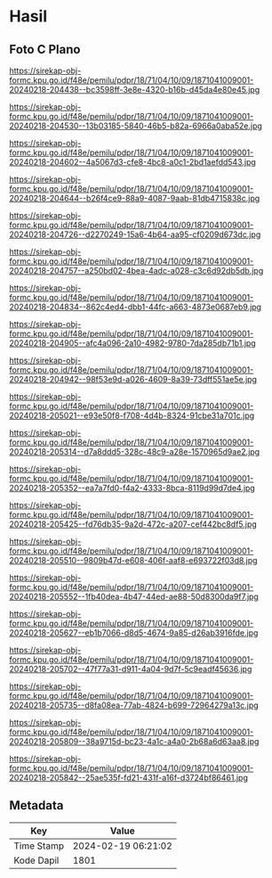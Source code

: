 # Hasil

## Foto C Plano

https://sirekap-obj-formc.kpu.go.id/f48e/pemilu/pdpr/18/71/04/10/09/1871041009001-20240218-204438--bc3598ff-3e8e-4320-b16b-d45da4e80e45.jpg

https://sirekap-obj-formc.kpu.go.id/f48e/pemilu/pdpr/18/71/04/10/09/1871041009001-20240218-204530--13b03185-5840-46b5-b82a-6966a0aba52e.jpg

https://sirekap-obj-formc.kpu.go.id/f48e/pemilu/pdpr/18/71/04/10/09/1871041009001-20240218-204602--4a5067d3-cfe8-4bc8-a0c1-2bd1aefdd543.jpg

https://sirekap-obj-formc.kpu.go.id/f48e/pemilu/pdpr/18/71/04/10/09/1871041009001-20240218-204644--b26f4ce9-88a9-4087-9aab-81db4715838c.jpg

https://sirekap-obj-formc.kpu.go.id/f48e/pemilu/pdpr/18/71/04/10/09/1871041009001-20240218-204726--d2270249-15a6-4b64-aa95-cf0209d673dc.jpg

https://sirekap-obj-formc.kpu.go.id/f48e/pemilu/pdpr/18/71/04/10/09/1871041009001-20240218-204757--a250bd02-4bea-4adc-a028-c3c6d92db5db.jpg

https://sirekap-obj-formc.kpu.go.id/f48e/pemilu/pdpr/18/71/04/10/09/1871041009001-20240218-204834--862c4ed4-dbb1-44fc-a663-4873e0687eb9.jpg

https://sirekap-obj-formc.kpu.go.id/f48e/pemilu/pdpr/18/71/04/10/09/1871041009001-20240218-204905--afc4a096-2a10-4982-9780-7da285db71b1.jpg

https://sirekap-obj-formc.kpu.go.id/f48e/pemilu/pdpr/18/71/04/10/09/1871041009001-20240218-204942--98f53e9d-a026-4609-8a39-73dff551ae5e.jpg

https://sirekap-obj-formc.kpu.go.id/f48e/pemilu/pdpr/18/71/04/10/09/1871041009001-20240218-205021--e93e50f8-f708-4d4b-8324-91cbe31a701c.jpg

https://sirekap-obj-formc.kpu.go.id/f48e/pemilu/pdpr/18/71/04/10/09/1871041009001-20240218-205314--d7a8ddd5-328c-48c9-a28e-1570965d9ae2.jpg

https://sirekap-obj-formc.kpu.go.id/f48e/pemilu/pdpr/18/71/04/10/09/1871041009001-20240218-205352--ea7a7fd0-f4a2-4333-8bca-8119d99d7de4.jpg

https://sirekap-obj-formc.kpu.go.id/f48e/pemilu/pdpr/18/71/04/10/09/1871041009001-20240218-205425--fd76db35-9a2d-472c-a207-cef442bc8df5.jpg

https://sirekap-obj-formc.kpu.go.id/f48e/pemilu/pdpr/18/71/04/10/09/1871041009001-20240218-205510--9809b47d-e608-406f-aaf8-e693722f03d8.jpg

https://sirekap-obj-formc.kpu.go.id/f48e/pemilu/pdpr/18/71/04/10/09/1871041009001-20240218-205552--1fb40dea-4b47-44ed-ae88-50d8300da9f7.jpg

https://sirekap-obj-formc.kpu.go.id/f48e/pemilu/pdpr/18/71/04/10/09/1871041009001-20240218-205627--eb1b7066-d8d5-4674-9a85-d26ab3916fde.jpg

https://sirekap-obj-formc.kpu.go.id/f48e/pemilu/pdpr/18/71/04/10/09/1871041009001-20240218-205702--47f77a31-d911-4a04-9d7f-5c9eadf45636.jpg

https://sirekap-obj-formc.kpu.go.id/f48e/pemilu/pdpr/18/71/04/10/09/1871041009001-20240218-205735--d8fa08ea-77ab-4824-b699-72964279a13c.jpg

https://sirekap-obj-formc.kpu.go.id/f48e/pemilu/pdpr/18/71/04/10/09/1871041009001-20240218-205809--38a9715d-bc23-4a1c-a4a0-2b68a6d63aa8.jpg

https://sirekap-obj-formc.kpu.go.id/f48e/pemilu/pdpr/18/71/04/10/09/1871041009001-20240218-205842--25ae535f-fd21-431f-a16f-d3724bf86461.jpg


## Metadata

| Key        | Value               |
| ---------- | ------------------- |
| Time Stamp | 2024-02-19 06:21:02 |
| Kode Dapil | 1801                |



